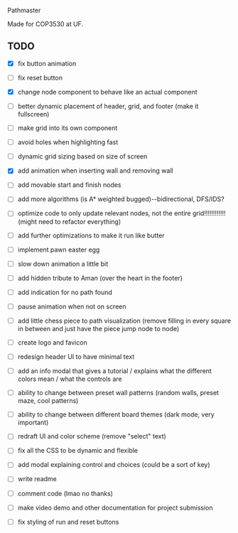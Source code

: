 Pathmaster

Made for COP3530 at UF.

## TODO
- [x] fix button animation
- [ ] fix reset button
- [x] change node component to behave like an actual component
- [ ] better dynamic placement of header, grid, and footer (make it fullscreen)
- [ ] make grid into its own component
- [ ] avoid holes when highlighting fast
- [ ] dynamic grid sizing based on size of screen
- [x] add animation when inserting wall and removing wall
- [ ] add movable start and finish nodes
- [ ] add more algorithms (is A* weighted bugged)--bidirectional, DFS/IDS?
- [ ] optimize code to only update relevant nodes, not the entire grid!!!!!!!!!!!! (might need to refactor everything)
- [ ] add further optimizations to make it run like butter
- [ ] implement pawn easter egg
- [ ] slow down animation a little bit
- [ ] add hidden tribute to Aman (over the heart in the footer)
- [ ] add indication for no path found
- [ ] pause animation when not on screen
- [ ] add little chess piece to path visualization (remove filling in every square in between and just have the piece jump node to node)
- [ ] create logo and favicon
- [ ] redesign header UI to have minimal text
- [ ] add an info modal that gives a tutorial / explains what the different colors mean / what the controls are
- [ ] ability to change between preset wall patterns (random walls, preset maze, cool patterns)
- [ ] ability to change between different board themes (dark mode, very important)
- [ ] redraft UI and color scheme (remove "select" text)
- [ ] fix all the CSS to be dynamic and flexible
- [ ] add modal explaining control and choices (could be a sort of key)
- [ ] write readme
- [ ] comment code (lmao no thanks)
- [ ] make video demo and other documentation for project submission
- [ ] fix styling of run and reset buttons
  
